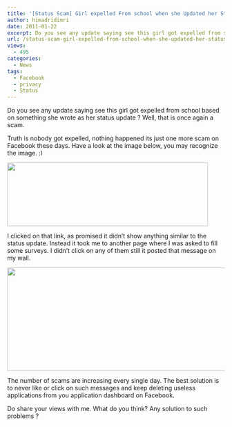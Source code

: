 ```yaml
---
title: '[Status Scam] Girl expelled From school when she Updated her Status on Facebook'
author: himadridimri
date: 2011-01-22
excerpt: Do you see any update saying see this girl got expelled from school based on something she wrote as her status update ? Well, that is once again a scam.
url: /status-scam-girl-expelled-from-school-when-she-updated-her-status-on-facebook/
views:
  - 495
categories:
  - News
tags:
  - Facebook
  - privacy
  - Status
---
```

Do you see any update saying see this girl got expelled from school based on something she wrote as her status update ? Well, that is once again a scam.

Truth is nobody got expelled, nothing happened its just one more scam on Facebook these days. Have a look at the image below, you may recognize the image. <img src="http://devilsworkshop.org/wp-includes/images/smilies/simple-smile.png" alt=":)" class="wp-smiley" style="height: 1em; max-height: 1em;" />

<a href="http://fbknol.com/status-scam-girl-expelled-from-school-when-she-updated-her-status-on-facebook/girl-scam-on-facebook/" onclick="_gaq.push(['_trackEvent', 'outbound-article', 'http://fbknol.com/status-scam-girl-expelled-from-school-when-she-updated-her-status-on-facebook/girl-scam-on-facebook/', '']);" rel="attachment wp-att-5295"><img class="alignnone size-full wp-image-5295" src="http://cdn.devilsworkshop.org/files/2011/01/Girl-Scam-on-Facebook.png" alt="" width="465" height="147" /></a>

I clicked on that link, as promised it didn&#8217;t show anything similar to the status update. Instead it took me to another page where I was asked to fill some surveys. I didn&#8217;t click on any of them still it posted that message on my wall.

<a href="http://fbknol.com/status-scam-girl-expelled-from-school-when-she-updated-her-status-on-facebook/girl-scam/" onclick="_gaq.push(['_trackEvent', 'outbound-article', 'http://fbknol.com/status-scam-girl-expelled-from-school-when-she-updated-her-status-on-facebook/girl-scam/', '']);" rel="attachment wp-att-5297"><img class="alignnone size-full wp-image-5297" src="http://cdn.devilsworkshop.org/files/2011/01/Girl-Scam.png" alt="" width="517" height="239" /></a>

The number of scams are increasing every single day. The best solution is to never like or click on such messages and keep deleting useless applications from you application dashboard on Facebook.

Do share your views with me. What do you think? Any solution to such problems ?
